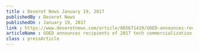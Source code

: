 ```yaml
---
title : Deseret News January 19, 2017
publishedBy : Deseret News
publishedOn : January 19, 2017
link : https://www.deseretnews.com/article/865671419/GOED-announces-recipients-of-2017-tech-commercialization-grants.html
articleName : GOED announces recipients of 2017 tech commercialization grants
class : pressArticle
---
```


